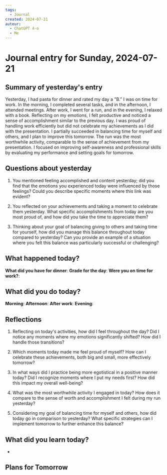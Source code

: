 ```yaml
---
tags:
  - Journal
created: 2024-07-21
auteur:
  - ChatGPT 4-o
  - Me
---
```

# Journal entry for Sunday, 2024-07-21

## Summary of yesterday's entry

Yesterday, I had pasta for dinner and rated my day a "B." I was on time for work. In the morning, I completed several tasks, and in the afternoon, I attended meetings. After work, I went for a run, and in the evening, I relaxed with a book. Reflecting on my emotions, I felt productive and noticed a sense of accomplishment similar to the previous day. I was proud of handling work efficiently but did not celebrate my achievements as I did with the presentation. I partially succeeded in balancing time for myself and others, and I plan to improve this tomorrow. The run was the most worthwhile activity, comparable to the sense of achievement from my presentation. I focused on improving self-awareness and professional skills by evaluating my performance and setting goals for tomorrow.

## Questions about yesterday

1. You mentioned feeling accomplished and content yesterday; did you find that the emotions you experienced today were influenced by those feelings? Could you describe specific moments where this link was evident?

2. You reflected on your achievements and taking a moment to celebrate them yesterday. What specific accomplishments from today are you most proud of, and how did you take the time to appreciate them?

3. Thinking about your goal of balancing giving to others and taking time for yourself, how did you manage this balance throughout today compared to yesterday? Can you provide an example of a situation where you felt this balance was particularly successful or challenging?

## What happened today?

**What did you have for dinner**: 
**Grade for the day**: 
**Were you on time for work?**:

## What did you do today?

**Morning**: 
**Afternoon**: 
**After work**: 
**Evening**: 

## Reflections

1. Reflecting on today's activities, how did I feel throughout the day? Did I notice any moments where my emotions significantly shifted? How did I handle those transitions?

2. Which moments today made me feel proud of myself? How can I celebrate these achievements, both big and small, more effectively tomorrow?

3. In what ways did I practice being more egotistical in a positive manner today? Did I recognize moments where I put my needs first? How did this impact my overall well-being?

4. What was the most worthwhile activity I engaged in today? How does it compare to the sense of worth and accomplishment I felt during my run yesterday?

5. Considering my goal of balancing time for myself and others, how did today go in comparison to yesterday? What specific strategies can I implement tomorrow to further enhance this balance?

## What did you learn today?

- 

## Plans for Tomorrow
